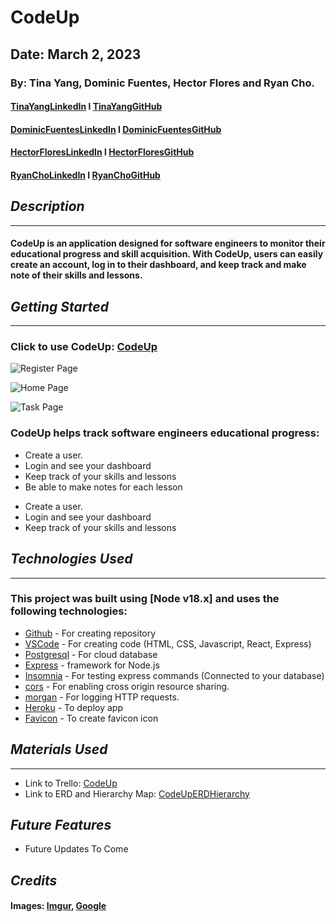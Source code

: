 # CodeUp

## Date: March 2, 2023

### By: Tina Yang, Dominic Fuentes, Hector Flores and Ryan Cho.

#### [TinaYangLinkedIn](https://www.linkedin.com/in/yang-tina/) l [TinaYangGitHub](https://github.com/tinayang15)

#### [DominicFuentesLinkedIn](https://www.linkedin.com/in/dominicfuentes1/) l [DominicFuentesGitHub](https://github.com/fuentesdominic)

#### [HectorFloresLinkedIn](https://www.linkedin.com/in/hector-floresm/) l [HectorFloresGitHub](https://github.com/hekmaflo/hekmaflo)

#### [RyanChoLinkedIn](https://www.linkedin.com/in/ryan-wongene-cho/) l [RyanChoGitHub](https://github.com/notryancho)

## **_Description_**

---

#### CodeUp is an application designed for software engineers to monitor their educational progress and skill acquisition. With CodeUp, users can easily create an account, log in to their dashboard, and keep track and make note of their skills and lessons.

## **_Getting Started_**

---

### Click to use CodeUp: [CodeUp](https://code-up.vercel.app/register)

![Register Page](https://i.imgur.com/FtMX9m2.png)

![Home Page](https://i.imgur.com/8nHUnnt.png)

![Task Page](https://i.imgur.com/NrbL6On.png)

### CodeUp helps track software engineers educational progress:

- Create a user.
- Login and see your dashboard
- Keep track of your skills and lessons
- Be able to make notes for each lesson

* Create a user.
* Login and see your dashboard
* Keep track of your skills and lessons

## **_Technologies Used_**

---

### This project was built using [Node v18.x] and uses the following technologies:

- [Github](https://github.com/) - For creating repository
- [VSCode](https://code.visualstudio.com/) - For creating code (HTML, CSS, Javascript, React, Express)
- [Postgresql](https://www.npmjs.com/package/postgresql) - For cloud database
- [Express](https://www.npmjs.com/package/express) - framework for Node.js
- [Insomnia](https://insomnia.rest/download) - For testing express commands (Connected to your database)
- [cors](https://www.npmjs.com/package/cors) - For enabling cross origin resource sharing.
- [morgan](https://www.npmjs.com/package/morgan) - For logging HTTP requests.
- [Heroku](https://www.heroku.com) - To deploy app
- [Favicon](https://favicon.io/favicon-converter/) - To create favicon icon

## **_Materials Used_**

---

- Link to Trello: [CodeUp](https://trello.com/b/iY89mmdK/codeup)
- Link to ERD and Hierarchy Map: [CodeUpERDHierarchy](https://lucid.app/lucidchart/74aeda03-862e-40f3-a562-b6992dc957ca/edit?existing=1&token=f655ca8a7d7960b88838aefc449ae511095e5b3dcd9be1a99672efaf1a2f82e9-eml%3Dtinayangers%2540gmail.com%26ts%3D1677795123%26uid%3D127706730&docId=74aeda03-862e-40f3-a562-b6992dc957ca&shared=true&page=0_0&invitationId=inv_8eee12d4-4516-4e53-96a4-7b917fbbccc0#)

## **_Future Features_**

- Future Updates To Come

## **_Credits_**

#### Images: [Imgur](https://imgur.com/), [Google](https://www.google.com/)
